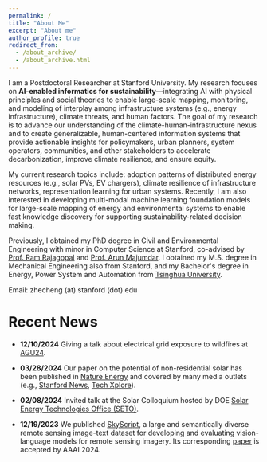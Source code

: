 ```yaml
---
permalink: /
title: "About Me"
excerpt: "About me"
author_profile: true
redirect_from: 
  - /about_archive/
  - /about_archive.html
---
```


I am a Postdoctoral Researcher at Stanford University. 
My research focuses on **AI-enabled informatics for sustainability**—integrating AI with physical principles and social theories to enable large-scale mapping, monitoring, and modeling of interplay among infrastructure systems (e.g., energy infrastructure), climate threats, and human factors. The goal of my research is to advance our understanding of the climate-human-infrastructure nexus and to create generalizable, human-centered information systems that provide actionable insights for policymakers, urban planners, system operators, communities, and other stakeholders to accelerate decarbonization, improve climate resilience, and ensure equity.

My current research topics include: adoption patterns of distributed energy resources (e.g., solar PVs, EV chargers), climate resilience of infrastructure networks, representation learning for urban systems.
Recently, I am also interested in developing multi-modal machine learning foundation models for large-scale mapping of energy and environmental systems to enable fast knowledge discovery for supporting sustainability-related decision making.

<!-- My research aims to **transform raw pixels into actionable insights** to support **equitable mitigation and adaptation of climate change**. 
Specifically, I develop machine learning models for multi-modal geospatial data (e.g., remote sensing images, geo-tagged text) to understand *"what is going on?"* especially in developing countries and disadvantaged communities. I further leverage these observations to inform *"what can we do?"* (e.g., policy making). 
My main application areas include: (1) the adoption of renewable energy (e.g., solar PVs); (2) the resilience of infrastructure (e.g., electrical grids) to climate-induced extreme events. 
My current technical interests include multi-modal learning and foundation models for geospatial data. -->

Previously, I obtained my PhD degree in Civil and Environmental Engineering with minor in Computer Science at Stanford, co-advised by [Prof. Ram Rajagopal](https://profiles.stanford.edu/ram-rajagopal) and [Prof. Arun Majumdar](https://profiles.stanford.edu/arun-majumdar). I obtained my M.S. degree in Mechanical Engineering also from Stanford, and my Bachelor's degree in Energy, Power System and Automation from [Tsinghua University](https://www.tsinghua.edu.cn/en/). 

Email: zhecheng (at) stanford (dot) edu


Recent News 
======

* **12/10/2024** Giving a talk about electrical grid exposure to wildfires at [AGU24](https://www.agu.org/annual-meeting/schedule).

* **03/28/2024** Our paper on the potential of non-residential solar has been published in [Nature Energy](https://www.nature.com/articles/s41560-024-01485-y) and covered by many media outlets (e.g., [Stanford News](https://news.stanford.edu/2024/03/28/solar-potential-businesses-low-income-areas/), [Tech Xplore](https://techxplore.com/news/2024-03-factory-warehouse-rooftops-untapped-opportunity.html)).


* **02/08/2024** Invited talk at the Solar Colloquium hosted by DOE [Solar Energy Technologies Office (SETO)](https://www.energy.gov/eere/solar/solar-energy-technologies-office).

* **12/19/2023** We published [SkyScript](https://github.com/wangzhecheng/SkyScript), a large and semantically diverse remote sensing image-text dataset for developing and evaluating vision-language models for remote sensing imagery. Its corresponding [paper](https://arxiv.org/abs/2312.12856) is accepted by AAAI 2024.

<!--* * **11/08/2023** Invited talk "From Raw Pixels to Actionable Insights" at [Swissnex](https://swissnex.org/).-->

<!--* * **11/01/2023** Presented the research outcomes of our DOE-funded project at the DOE workshop: solar applications of AI/ML, hosted by the DOE Solar Energy Technologies Office (SETO).-->

<!--* **10/18/2023** Presented research on AI for tackling climate change to Mr. Bill Gates and the Breakthrough Energy leadership.-->

<!--* **10/11/2023** Invited to visit PG&E and give a talk.-->

<!--* **08/31/2023** Gave a talk at the webinar ["Sharing the Cost of Wildfire Resilience"](https://events.stanford.edu/event/Cost_of_Wildfire_Resilience).-->

<!--* **08/17/2023** Our paper on fine-grained distribution grid mapping has been published in [Nature Communications](https://www.nature.com/articles/s41467-023-39647-3).-->

<!--* **08/07/2023** Our paper on improving grid resilience to wildfires has been published in [Nature Energy](https://www.nature.com/articles/s41560-023-01306-8) (featured as cover) and covered by many media outlets (e.g., [Stanford News](https://news.stanford.edu/2023/08/07/resilient-power-grids/), [The Hill](https://thehill.com/policy/equilibrium-sustainability/4141541-california-undergrounding-approach-leaves-lower-income-populations-disadvantaged/)).-->



